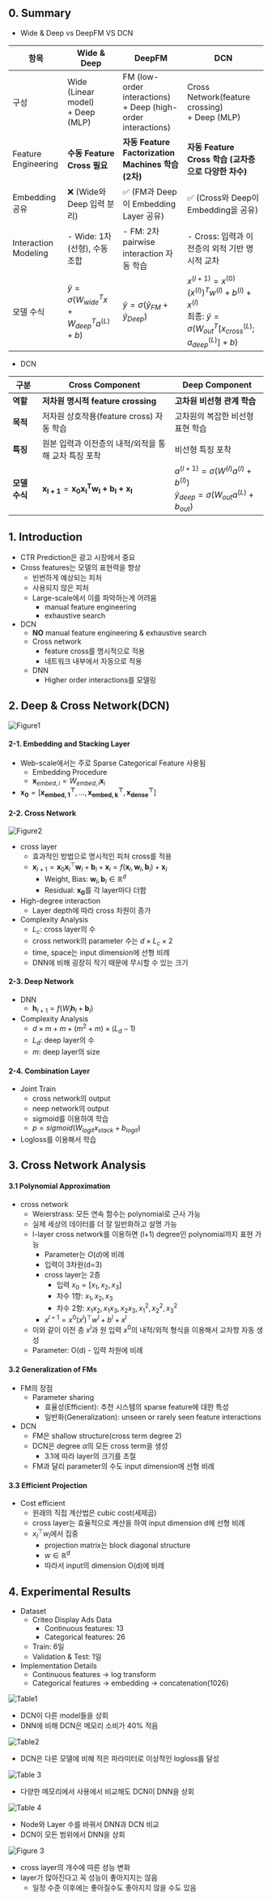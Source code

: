 ## 0. Summary

- Wide & Deep vs DeepFM VS DCN

| 항목| Wide & Deep| DeepFM| DCN|
| --- | --- | --- | --- |
| 구성 | Wide (Linear model)<br> + Deep (MLP)| FM (low-order interactions)<br> + Deep (high-order interactions) | Cross Network(feature crossing)<br> + Deep (MLP) |
| Feature Engineering  | **수동 Feature Cross 필요** | **자동 Feature Factorization Machines 학습 (2차)** | **자동 Feature Cross 학습 (교차층으로 다양한 차수)** |
| Embedding 공유| ❌ (Wide와 Deep 입력 분리)| ✅ (FM과 Deep이 Embedding Layer 공유)| ✅ (Cross와 Deep이 Embedding을 공유) |
| Interaction Modeling | - Wide: 1차(선형), 수동 조합| - FM: 2차 pairwise interaction 자동 학습| - Cross: 입력과 이전층의 외적 기반 명시적 교차|
| 모델 수식| $\hat{y} = \sigma(W_{wide}^T x + W_{deep}^T a^{(L)} + b)$ | $\hat{y} = \sigma(\hat{y}_{FM} + \hat{y}_{Deep})$   | $x^{(l+1)} = x^{(0)} (x^{(l)})^T w^{(l)} + b^{(l)} + x^{(l)}$ <br>최종: $\hat{y} = \sigma(W_{out}^T [x_{cross}^{(L)}; a^{(L)}_{deep}] + b)$ |

- DCN

| 구분        | Cross Component | Deep Component|
| --- | --- | ---  |
| **역할** | **저차원 명시적 feature crossing** | **고차원 비선형 관계 학습** |
| **목적** | 저차원 상호작용(feature cross) 자동 학습	  | 고차원의 복잡한 비선형 표현 학습 |
| **특징** | 원본 입력과 이전층의 내적/외적을 통해 교차 특징 포착 | 비선형 특징 포착 |
| **모델 수식** | $\mathbf{x_{l+1}} = \mathbf{x_0 x_l^T w_l + b_l + x_l}$ | $a^{(l+1)} = \sigma(W^{(l)} a^{(l)} + b^{(l)})$ <br>$\hat{y}_{deep} = \sigma(W_{out} a^{(L)} + b_{out})$ |


## 1. Introduction

- CTR Prediction은 광고 시장에서 중요
- Cross features는 모델의 표현력을 향상
  - 빈번하게 예상되는 피처
  - 사용되지 않은 피처
  - Large-scale에서 이를 파악하는게 어려움
    - manual feature engineering
    - exhaustive search 
- DCN
  - **NO** manual feature engineering & exhaustive search 
  - Cross network
    - feature cross를 명시적으로 적용
    - 네트워크 내부에서 자동으로 적용
  - DNN
    - Higher order interactions를 모델링


## 2. Deep & Cross Network(DCN)
![Figure1](https://velog.velcdn.com/images/smsm8898/post/24011f53-7c77-4585-a171-174aaaf864de/image.png)

#### 2-1. Embedding and Stacking Layer
- Web-scale에서는 주로 Sparse Categorical Feature 사용됨
  - Embedding Procedure
  - $\mathbf{x}_{embed, i}=W_{embed,i}\mathbf{x}_i$
- $\mathbf{x_0} = \left [ \mathbf{x^\top_{embed,1}}, ... ,\mathbf{x^\top_{embed,k}}, \mathbf{x^\top_{dense}} \right ]$

#### 2-2. Cross Network
![Figure2](https://velog.velcdn.com/images/smsm8898/post/e499225a-af27-4884-a2e7-120587a999bb/image.png)

- cross layer
  - 효과적인 방법으로 명시적인 피처 cross를 적용
  - $\mathbf{x}_{l+1} = \mathbf{x}_0 \mathbf{x}^\top_l \mathbf{w}_l + \mathbf{b}_l + \mathbf{x}_l = f(\mathbf{x}_l,\mathbf{w}_l,\mathbf{b}_l)+\mathbf{x}_l$
    - Weight, Bias: ${\mathbf{w}_l, \mathbf{b}_l \in \mathbb{R}^d}$
    - Residual: $\mathbf{x_0}$를 각 layer마다 더함
- High-degree interaction
  - Layer depth에 따라 cross 차원이 증가
- Complexity Analysis
  - $L_c$: cross layer의 수
  - cross network의 parameter 수는 $d \times L_c \times 2$
  - time, space는 input dimension에 선형 비례
  - DNN에 비해 굉장히 작기 때문에 무시할 수 있는 크기


#### 2-3. Deep Network

- DNN
  - $\mathbf{h}_{l+1} = f(W_l\mathbf{h}_l + \mathbf{b}_l)$
- Complexity Analysis
  - $d \times m + m + (m^2 + m) \times (L_d-1)$
  - $L_d$: deep layer의 수
  - $m$: deep layer의 size

#### 2-4. Combination Layer

- Joint Train
  - cross network의 output
  - neep network의 output
  - sigmoid를 이용하여 학습
  - $p = sigmoid(W_{logit}x_{stack} + b_{logit})$
- Logloss를 이용해서 학습


## 3. Cross Network Analysis

#### 3.1 Polynomial Approximation

- cross network
  - Weierstrass: 모든 연속 함수는 polynomial로 근사 가능
  - 실제 세상의 데이터를 더 잘 일반화하고 설명 가능
  - l-layer cross network를 이용하면 (l+1) degree인 polynomial까지 표현 가능
    - Parameter는 $O(d)$에 비례
    - 입력이 3차원(d=3)
    - cross layer는 2층
      - 입력 $x_0 = [x_1, x_2, x_3]$
      - 차수 1항: $x_1, x_2, x_3$
      - 차수 2항: $x_1x_2, x_1x_3, x_2x_3, x^2_1, x^2_2, x^2_3$
    - $x^{l+1} = x^0(x^l)^{\top}w^l + b^l + x^l$
  - 이와 같이 이전 층 $x^l$과 원 입력 $x^0$의 내적/외적 형식을 이용해서 교차항 자동 생성
  - Parameter: O(d) - 입력 차원에 비례
  
#### 3.2 Generalization of FMs

- FM의 장점
  - Parameter sharing
    - 효율성(Efficient): 추천 시스템의 sparse feature에 대한 특성
    - 일반화(Generalization): unseen or rarely seen feature interactions
- DCN
  - FM은 shallow structure(cross term degree 2)
  - DCN은 degree $\alpha$의 모든 cross term을 생성
    - 3.1에 따라 layer의 크기를 조절
  - FM과 달리 parameter의 수도 input dimension에 선형 비례


#### 3.3 Efficient Projection

- Cost efficient
  - 원래의 직접 계산법은 cubic cost(세제곱)
  - cross layer는 효율적으로 계산을 하여 input dimension d에 선형 비례
  - $x^{\top}_lw_l$에서 집중
    - projection matrix는 block diagonal structure
    - $w \in \mathbb{R}^d$
    - 따라서 input의 dimension O(d)에 비례
    

## 4. Experimental Results

- Dataset
  - Criteo Display Ads Data
    - Continuous features: 13
    - Categorical features: 26
  - Train: 6일
  - Validation & Test: 1일
- Implementation Details
  - Continuous features $\rightarrow$ log transform
  - Categorical features $\rightarrow$ embedding $\rightarrow$ concatenation(1026)

![Table1](https://velog.velcdn.com/images/smsm8898/post/0e186e1d-55b5-4625-a960-d4001131e782/image.png)

>
- DCN이 다른 model들을 상회
- DNN에 비해 DCN은 메모리 소비가 40% 적음

![Table2](https://velog.velcdn.com/images/smsm8898/post/127947e4-f88e-4d36-9efa-60de3214f01f/image.png)

> 
- DCN은 다른 모델에 비해 적은 파라미터로 이상적인 logloss를 달성

![Table 3](https://velog.velcdn.com/images/smsm8898/post/4e2b0b17-c5a8-4747-9178-59cf483c7d48/image.png)

> 
- 다양한 메모리에서 사용에서 비교해도 DCN이 DNN을 상회

![Table 4](https://velog.velcdn.com/images/smsm8898/post/94286440-57e9-4817-a2f2-47dcf004289d/image.png)

> 
- Node와 Layer 수를 바꿔서 DNN과 DCN 비교
- DCN이 모든 범위에서 DNN을 상회

![Figure 3](https://velog.velcdn.com/images/smsm8898/post/3a5b49c4-ca74-4fb9-a9af-ab3389d6d481/image.png)

> 
- cross layer의 개수에 따른 성능 변화
- layer가 많아진다고 꼭 성능이 좋아지지는 않음
  - 일정 수준 이후에는 좋아질수도 좋아지지 않을 수도 있음



